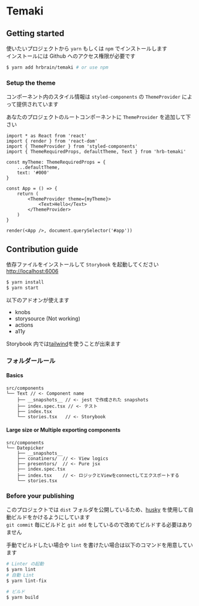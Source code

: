 # Temaki

## Getting started

使いたいプロジェクトから `yarn` もしくは `npm` でインストールします  
インストールには Github へのアクセス権限が必要です

```bash
$ yarn add hrbrain/temaki # or use npm
```

### Setup the theme

コンポーネント内のスタイル情報は `styled-components` の `ThemeProvider` によって提供されています

あなたのプロジェクトのルートコンポーネントに `ThemeProvider` を追加して下さい

```tsx
import * as React from 'react'
import { render } from 'react-dom'
import { ThemeProvider } from 'styled-components'
import { ThemeRequiredProps, defaultTheme, Text } from 'hrb-temaki'

const myTheme: ThemeRequiredProps = {
    ...defaultTheme,
    text: '#000'
}

const App = () => {
    return (
        <ThemeProvider theme={myTheme}>
            <Text>Hello</Text>
        </ThemeProvider>
    )
}

render(<App />, document.querySelector('#app'))
```

## Contribution guide

依存ファイルをインストールして `Storybook` を起動してください [http://localhost:6006](http://localhost:6006)

```bash
$ yarn install
$ yarn start
```

以下のアドオンが使えます

-   knobs
-   storysource (Not working)
-   actions
-   a11y

Storybook 内では[tailwind](https://tailwindcss.com)を使うことが出来ます

### フォルダールール

#### Basics

```
src/components
└── Text // <- Component name
    ├── __snapshots__ // <- jest で作成された snapshots
    ├── index.spec.tsx // <- テスト
    ├── index.tsx
    └── stories.tsx   // <- Storybook
```

#### Large size or Multiple exporting components

```
src/components
└── Datepicker
    ├── __snapshots__
    ├── conatiners/  // <- View logics
    ├── presentors/  // <- Pure jsx
    ├── index.spec.tsx
    ├── index.tsx    // <- ロジックとViewをconnectしてエクスポートする
    └── stories.tsx
```

### Before your publishing

このプロジェクトでは `dist` フォルダを公開しているため、[husky](https://github.com/typicode/husky) を使用して自動ビルドをかけるようにしています  
`git commit` 毎にビルドと `git add` をしているので改めてビルドする必要はありません

手動でビルドしたい場合や `lint` を書けたい場合は以下のコマンドを用意しています

```bash
# Linter の起動
$ yarn lint
# 自動 Lint
$ yarn lint-fix

# ビルド
$ yarn build
```
